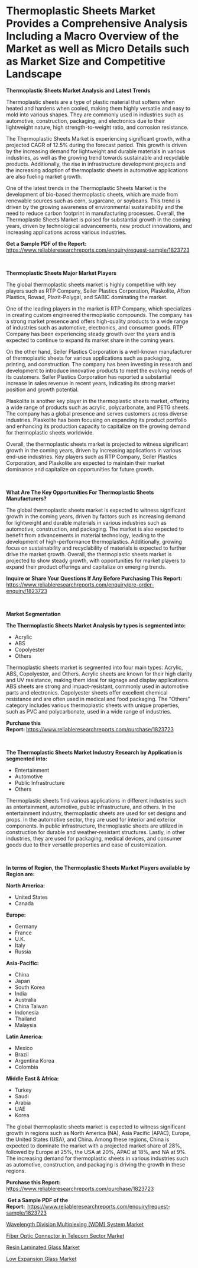 <p><h1>Thermoplastic Sheets Market Provides a Comprehensive Analysis Including a Macro Overview of the Market as well as Micro Details such as Market Size and Competitive Landscape</h1></p><p><strong>Thermoplastic Sheets Market Analysis and Latest Trends</strong></p>
<p><p>Thermoplastic sheets are a type of plastic material that softens when heated and hardens when cooled, making them highly versatile and easy to mold into various shapes. They are commonly used in industries such as automotive, construction, packaging, and electronics due to their lightweight nature, high strength-to-weight ratio, and corrosion resistance.</p><p>The Thermoplastic Sheets Market is experiencing significant growth, with a projected CAGR of 12.5% during the forecast period. This growth is driven by the increasing demand for lightweight and durable materials in various industries, as well as the growing trend towards sustainable and recyclable products. Additionally, the rise in infrastructure development projects and the increasing adoption of thermoplastic sheets in automotive applications are also fueling market growth.</p><p>One of the latest trends in the Thermoplastic Sheets Market is the development of bio-based thermoplastic sheets, which are made from renewable sources such as corn, sugarcane, or soybeans. This trend is driven by the growing awareness of environmental sustainability and the need to reduce carbon footprint in manufacturing processes. Overall, the Thermoplastic Sheets Market is poised for substantial growth in the coming years, driven by technological advancements, new product innovations, and increasing applications across various industries.</p></p>
<p><strong>Get a Sample PDF of the Report:&nbsp;</strong> <a href="https://www.reliableresearchreports.com/enquiry/request-sample/1823723">https://www.reliableresearchreports.com/enquiry/request-sample/1823723</a></p>
<p>&nbsp;</p>
<p><strong>Thermoplastic Sheets Major Market Players</strong></p>
<p><p>The global thermoplastic sheets market is highly competitive with key players such as RTP Company, Seiler Plastics Corporation, Plaskolite, Afton Plastics, Rowad, Plazit-Polygal, and SABIC dominating the market. </p><p>One of the leading players in the market is RTP Company, which specializes in creating custom engineered thermoplastic compounds. The company has a strong market presence and offers high-quality products to a wide range of industries such as automotive, electronics, and consumer goods. RTP Company has been experiencing steady growth over the years and is expected to continue to expand its market share in the coming years.</p><p>On the other hand, Seiler Plastics Corporation is a well-known manufacturer of thermoplastic sheets for various applications such as packaging, printing, and construction. The company has been investing in research and development to introduce innovative products to meet the evolving needs of its customers. Seiler Plastics Corporation has reported a substantial increase in sales revenue in recent years, indicating its strong market position and growth potential.</p><p>Plaskolite is another key player in the thermoplastic sheets market, offering a wide range of products such as acrylic, polycarbonate, and PETG sheets. The company has a global presence and serves customers across diverse industries. Plaskolite has been focusing on expanding its product portfolio and enhancing its production capacity to capitalize on the growing demand for thermoplastic sheets worldwide.</p><p>Overall, the thermoplastic sheets market is projected to witness significant growth in the coming years, driven by increasing applications in various end-use industries. Key players such as RTP Company, Seiler Plastics Corporation, and Plaskolite are expected to maintain their market dominance and capitalize on opportunities for future growth.</p></p>
<p>&nbsp;</p>
<p><strong>What Are The Key Opportunities For Thermoplastic Sheets Manufacturers?</strong></p>
<p><p>The global thermoplastic sheets market is expected to witness significant growth in the coming years, driven by factors such as increasing demand for lightweight and durable materials in various industries such as automotive, construction, and packaging. The market is also expected to benefit from advancements in material technology, leading to the development of high-performance thermoplastics. Additionally, growing focus on sustainability and recyclability of materials is expected to further drive the market growth. Overall, the thermoplastic sheets market is projected to show steady growth, with opportunities for market players to expand their product offerings and capitalize on emerging trends.</p></p>
<p><strong>Inquire or Share Your Questions If Any Before Purchasing This Report:</strong> <a href="https://www.reliableresearchreports.com/enquiry/pre-order-enquiry/1823723">https://www.reliableresearchreports.com/enquiry/pre-order-enquiry/1823723</a></p>
<p>&nbsp;</p>
<p><strong>Market Segmentation</strong></p>
<p><strong>The Thermoplastic Sheets Market Analysis by types is segmented into:</strong></p>
<p><ul><li>Acrylic</li><li>ABS</li><li>Copolyester</li><li>Others</li></ul></p>
<p><p>Thermoplastic sheets market is segmented into four main types: Acrylic, ABS, Copolyester, and Others. Acrylic sheets are known for their high clarity and UV resistance, making them ideal for signage and display applications. ABS sheets are strong and impact-resistant, commonly used in automotive parts and electronics. Copolyester sheets offer excellent chemical resistance and are often used in medical and food packaging. The "Others" category includes various thermoplastic sheets with unique properties, such as PVC and polycarbonate, used in a wide range of industries.</p></p>
<p><strong>Purchase this Report:&nbsp;</strong><a href="https://www.reliableresearchreports.com/purchase/1823723">https://www.reliableresearchreports.com/purchase/1823723</a></p>
<p>&nbsp;</p>
<p><strong>The Thermoplastic Sheets Market Industry Research by Application is segmented into:</strong></p>
<p><ul><li>Entertainment</li><li>Automotive</li><li>Public Infrastructure</li><li>Others</li></ul></p>
<p><p>Thermoplastic sheets find various applications in different industries such as entertainment, automotive, public infrastructure, and others. In the entertainment industry, thermoplastic sheets are used for set designs and props. In the automotive sector, they are used for interior and exterior components. In public infrastructure, thermoplastic sheets are utilized in construction for durable and weather-resistant structures. Lastly, in other industries, they are used for packaging, medical devices, and consumer goods due to their versatile properties and ease of customization.</p></p>
<p>&nbsp;</p>
<p><strong>In terms of Region, the Thermoplastic Sheets Market Players available by Region are:</strong></p>
<p>
    <p> <strong> North America: </strong>
        <ul>
            <li>United States</li>
            <li>Canada</li>
        </ul>
        </p> 
    <p> <strong> Europe: </strong>
        <ul>
            <li>Germany</li>
            <li>France</li>
            <li>U.K.</li>
            <li>Italy</li>
            <li>Russia</li>
        </ul>
        </p> 
    <p> <strong> Asia-Pacific: </strong>
        <ul>
            <li>China</li>
            <li>Japan</li>
            <li>South Korea</li>
            <li>India</li>
            <li>Australia</li>
            <li>China Taiwan</li>
            <li>Indonesia</li>
            <li>Thailand</li>
            <li>Malaysia</li>
        </ul>
        </p> 
    <p> <strong> Latin America: </strong>
        <ul>
            <li>Mexico</li>
            <li>Brazil</li>
            <li>Argentina Korea</li>
            <li>Colombia</li>
        </ul>
        </p> 
    <p> <strong> Middle East & Africa: </strong>
        <ul>
            <li>Turkey</li>
            <li>Saudi</li>
            <li>Arabia</li>
            <li>UAE</li>
            <li>Korea</li>
        </ul>
    </p>
    </p>
<p><p>The global thermoplastic sheets market is expected to witness significant growth in regions such as North America (NA), Asia Pacific (APAC), Europe, the United States (USA), and China. Among these regions, China is expected to dominate the market with a projected market share of 28%, followed by Europe at 25%, the USA at 20%, APAC at 18%, and NA at 9%. The increasing demand for thermoplastic sheets in various industries such as automotive, construction, and packaging is driving the growth in these regions.</p></p>
<p><strong>Purchase this Report: </strong><a href="https://www.reliableresearchreports.com/purchase/1823723">https://www.reliableresearchreports.com/purchase/1823723</a></p>
<p>&nbsp;<strong>Get a Sample PDF of the Report:&nbsp;&nbsp;</strong><a href="https://www.reliableresearchreports.com/enquiry/request-sample/1823723">https://www.reliableresearchreports.com/enquiry/request-sample/1823723</a></p>
<p><strong></strong></p>
<p><p><a href="https://issuu.com/reportprime-2/docs/wavelength-division-multiplexing-wdm-system-market">Wavelength Division Multiplexing (WDM) System Market</a></p><p><a href="https://issuu.com/reportprime-2/docs/fiber-optic-connector-in-telecom-sector-market-siz">Fiber Optic Connector in Telecom Sector Market</a></p><p><a href="https://github.com/Hazelklievgspy6vdcsmu106w/Market-Research-Report-List-1/blob/main/resin-laminated-glass-market.md">Resin Laminated Glass Market</a></p><p><a href="https://github.com/lubmix/Market-Research-Report-List-1/blob/main/low-expansion-glass-market.md">Low Expansion Glass Market</a></p></p>